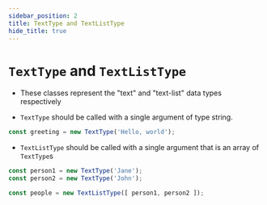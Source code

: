 ```yaml
---
sidebar_position: 2
title: TextType and TextListType
hide_title: true
---
```


# ```TextType``` and ```TextListType```

* These classes represent the "text" and "text-list" data types respectively

* ```TextType``` should be called with a single argument of type string.

```js
const greeting = new TextType('Hello, world');
```

* ```TextListType``` should be called with a single argument that is an array of ```TextType```s

```js
const person1 = new TextType('Jane');
const person2 = new TextType('John');

const people = new TextListType([ person1, person2 ]);
```


